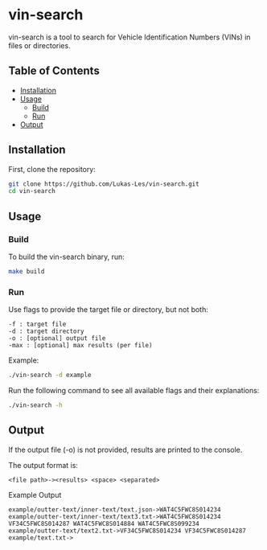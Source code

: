 # vin-search

vin-search is a tool to search for Vehicle Identification Numbers (VINs) in files or directories.

## Table of Contents
- [Installation](#installation)
- [Usage](#usage)
  - [Build](#build)
  - [Run](#run)
- [Output](#output)

## Installation

First, clone the repository:

```sh
git clone https://github.com/Lukas-Les/vin-search.git
cd vin-search
```

## Usage

### Build

To build the vin-search binary, run:

```sh
make build
```

### Run

Use flags to provide the target file or directory, but not both:

    -f : target file
    -d : target directory
    -o : [optional] output file
    -max : [optional] max results (per file)

Example:

```sh
./vin-search -d example
```

Run the following command to see all available flags and their explanations:

```sh
./vin-search -h
```
## Output

If the output file (-o) is not provided, results are printed to the console.

The output format is:

`<file path>-><results> <space> <separated>`

Example Output

```
example/outter-text/inner-text/text.json->WAT4C5FWC8S014234
example/outter-text/inner-text/text3.txt->WAT4C5FWC8S014234 VF34C5FWC8S014287 WAT4C5FWC8S014884 WAT4C5FWC8S099234
example/outter-text/text2.txt->VF34C5FWC8S014234 VF34C5FWC8S014287
example/text.txt->
```